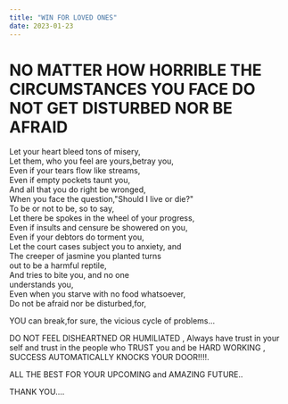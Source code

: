 ```yaml
---
title: "WIN FOR LOVED ONES"
date: 2023-01-23
---
```

# NO MATTER HOW HORRIBLE THE CIRCUMSTANCES YOU FACE DO NOT GET DISTURBED NOR BE AFRAID

   Let your heart bleed tons of misery,  
Let them, who you feel are yours,betray you,  
 Even if your tears flow like streams,  
 Even if empty pockets taunt you,  
 And all that you do right be wronged,  
When you face the question,"Should I live or die?"  
   To be or not to be, so to say,  
Let there be spokes in the wheel of your progress,  
Even if insults and censure be showered on you,  
 Even if your debtors do torment you,  
Let the court cases subject you to anxiety, and  
The creeper of jasmine you planted turns  
    out to be a harmful reptile,  
  And tries to bite you, and no one  
     understands you,  
Even when you starve with no food whatsoever,  
Do not be afraid nor be disturbed,for,  
  
YOU can break,for sure, the vicious cycle of problems...  
  
DO NOT FEEL DISHEARTNED OR HUMILIATED , Always have trust in your self and trust in the people who TRUST you and be HARD WORKING , SUCCESS AUTOMATICALLY KNOCKS YOUR DOOR!!!!.  
  
ALL THE BEST FOR YOUR UPCOMING and AMAZING FUTURE..  
  
THANK YOU....  
   
   
   
   
